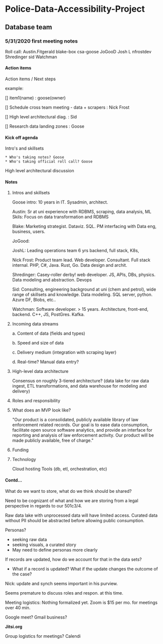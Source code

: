 # Police-Data-Accessibility-Project
## Database team

### 5/31/2020 first meeting notes

Roll call:
Austin.Fitgerald
blake-box
csa-goose
JoGooD
Josh L
nfrostdev
Shredinger
sid
Watchman

#### Action items

Action items / Next steps

example:

[] item1(name) : goose(owner)


[] Schedule cross team meeting - data + scrapers : Nick Frost

[] High level architectural diag. : Sid

[] Research data landing zones : Goose


#### Kick off agenda

Intro's and skillsets

    * Who's taking notes? Goose
    * Who's taking official roll call? Goose


High level architectural discussion


#### Notes

1. Intros and skillsets

    Goose intro:
        10 years in IT. Sysadmin, architect. 

    Austin:
        Sr at uni experience with RDBMS, scraping, data analysis, ML
        Skils: Focus on data transformation and RDBMS

    Blake:
        Marketing strategist. Dataviz. SQL. PM interfacing with Data eng, business, users.

    JoGood:

    JoshL:
        Leading operations team
        6 yrs backend, full stack, K8s,

    Nick Frost:
        Product team lead.
        Web developer. Consultant. Full stack internal. 
        PHP, C#, Java. Rust, Go. Data design and archit.

    Shredinger:
        Casey-roller derby!
        web developer. JS, APIs, DBs, physics. Data modeling and abstraction. Devops

    Sid:
        Consulting, engineering background at uni (chem and petrol), wide range of skillsets and knowledge.
        Data modeling. SQL server, python. Azure DF, Blobs, etc..

    Watchman:
        Software developer. > 15 years. Architecture, front-end, backend. C++, JS, PostGres. Kafka. 

2. Incoming data streams

    a. Content of data (fields and types)

    b. Speed and size of data

    c. Delivery medium (integration with scraping layer)

    d. Real-time? Manual data entry?

3. High-level data architecture

    Consensus on roughly 3-tiered architecture? (data lake for raw data ingest, ETL transformations, and data warehouse for modeling and delivery)

4. Roles and responsibility

5. What does an MVP look like?

    "Our product is a consolidated, publicly available library of law enforcement related records. 
    Our goal is to ease data consumption, facilitate open source software analytics, and provide an 
    interface for reporting and analysis of law enforcement activity. Our product will be made 
    publicly available, free of charge."

6. Funding

7. Technology

    Cloud hosting
    Tools (db, etl, orchestration, etc)


#### Contd...

What do we want to store, what do we think should be shared?

Need to be cognizant of what and how we are storing from a legal perspective in regards to our 501c3/4.

Raw data lake with unprocessed data will have limited access. Curated data without PII should be abstracted before allowing public consumption.


Personas?
* seeking raw data
* seeking visuals, a curated story
* May need to define personas more clearly

If records are updated, how do we account for that in the data sets?
* What if a record is updated? What if the update changes the outcome of the case?

Nick: update and synch seems important in his purview.

Seems premature to discuss roles and respon. at this time.

Meeting logistics: Nothing formalized yet. Zoom is $15 per mo. for meetings over 40 min.

Google meet? Gmail business?

**Jitsi.org**

Group logistics for meetings?
    Calendi






